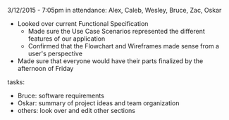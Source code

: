 3/12/2015 - 7:05pm
in attendance: Alex, Caleb, Wesley, Bruce, Zac, Oskar

- Looked over current Functional Specification
  - Made sure the Use Case Scenarios represented the different features of our application
  - Confirmed that the Flowchart and Wireframes made sense from a user's perspective
- Made sure that everyone would have their parts finalized by the afternoon of Friday

tasks:
- Bruce: software requirements
- Oskar:  summary of project ideas and team organization
- others: look over and edit other sections
